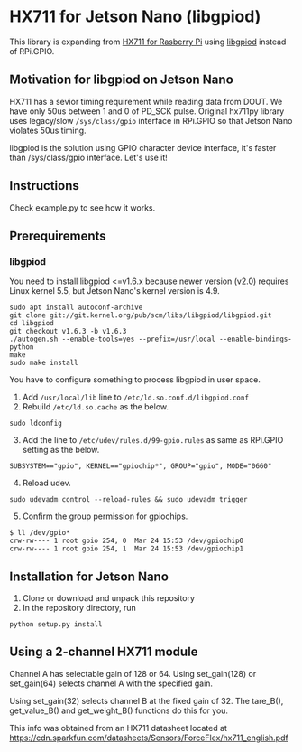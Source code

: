 # HX711 for Jetson Nano (libgpiod)

This library is expanding from [HX711 for Rasberry Pi](https://github.com/tatobari/hx711py) using [libgpiod](https://github.com/brgl/libgpiod) instead of RPi.GPIO.

## Motivation for libgpiod on Jetson Nano

HX711 has a sevior timing requirement while reading data from DOUT. We have only 50us between 1 and 0 of PD_SCK pulse. Original hx711py library uses legacy/slow `/sys/class/gpio` interface in RPi.GPIO so that Jetson Nano violates 50us timing.

libgpiod is the solution using GPIO character device interface, it's faster than /sys/class/gpio interface. Let's use it!


## Instructions

Check example.py to see how it works.

## Prerequirements

### libgpiod

You need to install libgpiod <=v1.6.x because newer version (v2.0) requires Linux kernel 5.5, but Jetson Nano's kernel version is 4.9.

```
sudo apt install autoconf-archive
git clone git://git.kernel.org/pub/scm/libs/libgpiod/libgpiod.git
cd libgpiod
git checkout v1.6.3 -b v1.6.3
./autogen.sh --enable-tools=yes --prefix=/usr/local --enable-bindings-python
make
sudo make install
```

You have to configure something to process libgpiod in user space.


1. Add `/usr/local/lib` line to `/etc/ld.so.conf.d/libgpiod.conf`
2. Rebuild `/etc/ld.so.cache` as the below.

```
sudo ldconfig
```

3. Add the line to `/etc/udev/rules.d/99-gpio.rules` as same as RPi.GPIO setting as the below.

```
SUBSYSTEM=="gpio", KERNEL=="gpiochip*", GROUP="gpio", MODE="0660"
```

4. Reload udev.

```
sudo udevadm control --reload-rules && sudo udevadm trigger
```

5. Confirm the group permission for gpiochips.

```
$ ll /dev/gpio*
crw-rw---- 1 root gpio 254, 0  Mar 24 15:53 /dev/gpiochip0
crw-rw---- 1 root gpio 254, 1  Mar 24 15:53 /dev/gpiochip1
```


## Installation for Jetson Nano

1. Clone or download and unpack this repository
2. In the repository directory, run
```
python setup.py install
```

## Using a 2-channel HX711 module

Channel A has selectable gain of 128 or 64.  Using set_gain(128) or set_gain(64)
selects channel A with the specified gain.

Using set_gain(32) selects channel B at the fixed gain of 32.  The tare_B(),
get_value_B() and get_weight_B() functions do this for you.

This info was obtained from an HX711 datasheet located at
https://cdn.sparkfun.com/datasheets/Sensors/ForceFlex/hx711_english.pdf

